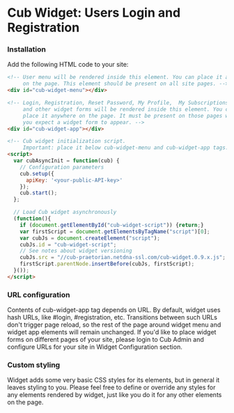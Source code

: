 # Cub Widget: Users Login and Registration

### Installation

Add the following HTML code to your site:

```html
<!-- User menu will be rendered inside this element. You can place it anywhere
     on the page. This element should be present on all site pages. -->
<div id="cub-widget-menu"></div>

<!-- Login, Registration, Reset Password, My Profile,  My Subscriptions,
     and other widget forms will be rendered inside this element. You can
     place it anywhere on the page. It must be present on those pages where
     you expect a widget form to appear. -->
<div id="cub-widget-app"></div>

<!-- Cub widget initialization script.
     Important: place it below cub-widget-menu and cub-widget-app tags. -->
<script>
  var cubAsyncInit = function(cub) {
    // Configuration parameters
    cub.setup({
      apiKey: '<your-public-API-key>'
    });
    cub.start();
  };

  // Load Cub widget asynchronously
  (function(){
    if (document.getElementById("cub-widget-script")) {return;}
    var firstScript = document.getElementsByTagName("script")[0];
    var cubJs = document.createElement("script");
    cubJs.id = "cub-widget-script";
    // See notes about widget versioning
    cubJs.src = "//cub-praetorian.netdna-ssl.com/cub-widget.0.9.x.js";
    firstScript.parentNode.insertBefore(cubJs, firstScript);
  }());
</script>
```

### URL configuration

Contents of cub-widget-app tag depends on URL. By default, widget uses
hash URLs, like #login, #registration, etc. Transitions between such URLs
don't trigger page reload, so the rest of the page around widget menu and
widget app elements will remain unchanged. If you'd like to place widget
forms on different pages of your site, please login to Cub Admin and
configure URLs for your site in Widget Configuration section.

### Custom styling

Widget adds some very basic CSS styles for its elements, but in general it
leaves styling to you. Please feel free to define or override any styles for
any elements rendered by widget, just like you do it for any other elements
on the page.
